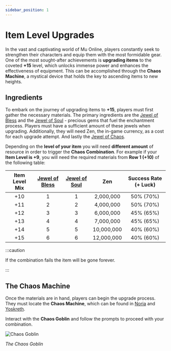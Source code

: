 ```yaml
---
sidebar_position: 1
---
```


# Item Level Upgrades

In the vast and captivating world of Mu Online, players constantly seek to strengthen their characters and equip them with the most formidable gear. One of the most sought-after achievements is **upgrading items** to the coveted **+15** level, which unlocks immense power and enhances the effectiveness of equipment. This can be accomplished through the **Chaos Machine**, a mystical device that holds the key to ascending items to new heights.

## Ingredients

To embark on the journey of upgrading items to **+15**, players must first gather the necessary materials. The primary ingredients are the [Jewel of Bless](/items/jewels/regular-jewels/jewel-of-bless) and the [Jewel of Soul](/items/jewels/regular-jewels/jewel-of-soul) - precious gems that fuel the enchantment process. Players must have a sufficient amount of these jewels when upgrading. Additionally, they will need Zen, the in-game currency, as a cost for each upgrade attempt. And lastly the [Jewel of Chaos](/items/jewels/regular-jewels/jewel-of-chaos).

Depending on the **level of your item** you will need **different amount** of resource in order to trigger the **Chaos Combination**. For example if your **Item Level is +9**, you will need the required materials from **Row 1 (+10)** of the following table:

| Item Level Mix | [Jewel of Bless](/items/jewels/regular-jewels/jewel-of-bless) | [Jewel of Soul](/items/jewels/regular-jewels/jewel-of-soul) |    Zen     | Success Rate (+ Luck) |
| :------------: | :-----------------------------------------------------------: | :---------------------------------------------------------: | :--------: | :-------------------: |
|      +10       |                               1                               |                              1                              | 2,000,000  |       50% (70%)       |
|      +11       |                               2                               |                              2                              | 4,000,000  |       50% (70%)       |
|      +12       |                               3                               |                              3                              | 6,000,000  |       45% (65%)       |
|      +13       |                               4                               |                              4                              | 7,000,000  |       45% (65%)       |
|      +14       |                               5                               |                              5                              | 10,000,000 |       40% (60%)       |
|      +15       |                               6                               |                              6                              | 12,000,000 |       40% (60%)       |

:::caution

If the combination fails the item will be gone forever.

:::

## The Chaos Machine

Once the materials are in hand, players can begin the upgrade process. They must locate the **Chaos Machine**, which can be found in [Noria](/maps/noria) and [Yoskreth](/maps/yoskreth).

Interact with the **Chaos Goblin** and follow the prompts to proceed with your combination.

![Chaos Goblin](/img/crafting/chaos-goblin.png)

_The Chaos Goblin_
